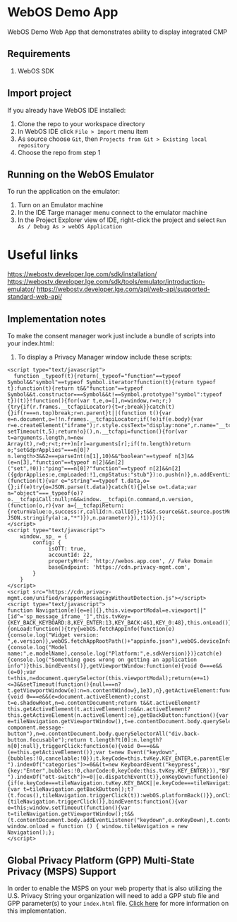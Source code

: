 # WebOS Demo App
WebOS Demo Web App that demonstrates ability to display integrated CMP

## Requirements
1. WebOS SDK

## Import project
If you already have WebOS IDE installed:
1. Clone the repo to your workspace directory
2. In WebOS IDE click `File > Import` menu item
3. As source choose `Git`, then `Projects from Git > Existing local repository`
4. Choose the repo from step 1

## Running on the WebOS Emulator
To run the application on the emulator:
1. Turn on an Emulator machine
2. In the IDE Targe manager menu connect to the emulator machine
1. In the Project Explorer view of IDE, right-click the project and select `Run As / Debug As > webOS Application`

# Useful links
https://webostv.developer.lge.com/sdk/installation/
https://webostv.developer.lge.com/sdk/tools/emulator/introduction-emulator/
https://webostv.developer.lge.com/api/web-api/supported-standard-web-api/

## Implementation notes
To make the consent manager work just include a bundle of scripts into your index.html:
1. To display a Privacy Manager window include these scripts:
```
<script type="text/javascript">
  function _typeof(t){return(_typeof="function"==typeof Symbol&&"symbol"==typeof Symbol.iterator?function(t){return typeof t}:function(t){return t&&"function"==typeof Symbol&&t.constructor===Symbol&&t!==Symbol.prototype?"symbol":typeof t})(t)}!function(){for(var t,e,o=[],n=window,r=n;r;){try{if(r.frames.__tcfapiLocator){t=r;break}}catch(t){}if(r===n.top)break;r=n.parent}t||(function t(){var e=n.document,o=!!n.frames.__tcfapiLocator;if(!o)if(e.body){var r=e.createElement("iframe");r.style.cssText="display:none",r.name="__tcfapiLocator",e.body.appendChild(r)}else setTimeout(t,5);return!o}(),n.__tcfapi=function(){for(var t=arguments.length,n=new Array(t),r=0;r<t;r++)n[r]=arguments[r];if(!n.length)return o;"setGdprApplies"===n[0]?n.length>3&&2===parseInt(n[1],10)&&"boolean"==typeof n[3]&&(e=n[3],"function"==typeof n[2]&&n[2]("set",!0)):"ping"===n[0]?"function"==typeof n[2]&&n[2]({gdprApplies:e,cmpLoaded:!1,cmpStatus:"stub"}):o.push(n)},n.addEventListener("message",(function(t){var e="string"==typeof t.data,o={};if(e)try{o=JSON.parse(t.data)}catch(t){}else o=t.data;var n="object"===_typeof(o)?o.__tcfapiCall:null;n&&window.__tcfapi(n.command,n.version,(function(o,r){var a={__tcfapiReturn:{returnValue:o,success:r,callId:n.callId}};t&&t.source&&t.source.postMessage&&t.source.postMessage(e?JSON.stringify(a):a,"*")}),n.parameter)}),!1))}();
</script>
<script type="text/javascript">
    window._sp_ = {
        config: {
             isOTT: true,
             accountId: 22,
             propertyHref: 'http://webos.app.com', // Fake Domain
             baseEndpoint: 'https://cdn.privacy-mgmt.com',
        }
    }
</script>
<script src="https://cdn.privacy-mgmt.com/unified/wrapperMessagingWithoutDetection.js"></script>
<script type="text/javascript">
function Navigation(e){e=e||{},this.viewportModal=e.viewport||"[id^='sp_message_iframe_']",this.tvKey={KEY_BACK_KEYBOARD:8,KEY_ENTER:13,KEY_BACK:461,KEY_0:48},this.onLoad()}Navigation.prototype={onLoad:function(){try{webOS.fetchAppInfo(function(e){console.log("Widget version: ",e.version)},webOS.fetchAppRootPath()+"appinfo.json"),webOS.deviceInfo(function(e){console.log("Model name:",e.modelName),console.log("Platform:",e.sdkVersion)})}catch(e){console.log("Something goes wrong on getting an application info")}this.bindEvents()},getViewportWindow:function(e){void 0===e&&(e=0);var t=this,n=document.querySelector(this.viewportModal);return(e+=1)<=3&&setTimeout(function(){null===n?t.getViewportWindow(e):n=n.contentWindow},1e3),n},getActiveElement:function(e){void 0===e&&(e=document.activeElement);const t=e.shadowRoot,n=e.contentDocument;return t&&t.activeElement?this.getActiveElement(t.activeElement):n&&n.activeElement?this.getActiveElement(n.activeElement):e},getBackButton:function(){var e=tileNavigation.getViewportWindow(),t=e.contentDocument.body.querySelectorAll("div.message-component.message-button"),n=e.contentDocument.body.querySelectorAll("div.back-button.focusable");return t.length?t[0]:n.length?n[0]:null},triggerClick:function(e){void 0===e&&(e=this.getActiveElement());var t=new Event("keydown",{bubbles:!0,cancelable:!0});t.keyCode=this.tvKey.KEY_ENTER,e.parentElement.className.split(" ").indexOf("categories")>=0&&(t=new KeyboardEvent("keypress",{key:"Enter",bubbles:!0,charCode:0,keyCode:this.tvKey.KEY_ENTER})),"BUTTON"===e.tagName&&e.className.split(" ").indexOf("ott-switch")>=0||e.dispatchEvent(t)},onKeyDown:function(e){if(e.keyCode===tileNavigation.tvKey.KEY_BACK||e.keyCode===tileNavigation.tvKey.KEY_BACK_KEYBOARD){var t=tileNavigation.getBackButton();t?(t.focus(),tileNavigation.triggerClick(t)):webOS.platformBack()}},onClick:function(e){tileNavigation.triggerClick()},bindEvents:function(){var e=this;window.setTimeout(function(){var t=tileNavigation.getViewportWindow();t&&(t.contentDocument.body.addEventListener("keydown",e.onKeyDown),t.contentDocument.body.addEventListener("click",e.onClick))},3e3)}};
window.onload = function () { window.tileNavigation = new Navigation();};
</script>
```

## Global Privacy Platform (GPP) Multi-State Privacy (MSPS) Support

In order to enable the MSPS on your web property that is also utilizing the U.S. Privacy String your organization will need to add a GPP stub file and GPP parameter(s) to your `index.html` file. [Click here](https://docs.sourcepoint.com/hc/en-us/articles/18007731422099-Enable-GPP-Multi-State-Privacy-String-MSPS-with-U-S-Privacy-CCPA-solution) for more information on this implementation. 
